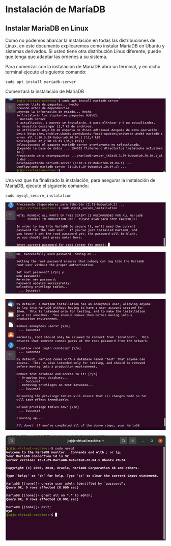 # Instalación de MaríaDB

## Instalar MariaDB en Linux

Como no podemos abarcar la instalación en todas las distribuciones de Linux, en este documento explicaremos como instalar MariaDB en Ubuntu y sistemas derivados. Si usted tiene otra distribución Linux diferente, puede que tenga que adaptar las órdenes a su sistema.

Para comenzar con la instalación de MariaDB abra un terminal, y en dicho terminal ejecute el siguiente comando:

```
sudo apt install mariadb-server
```
Comenzará la instalación de MariaDB

![Jekyll](/img/mariadb1.png)

Una vez que ha finalizado la instalación, para asegurar la instalación de MariaDB, ejecute el siguiente comando:
```
sudo mysql_secure_instalation
```


![Jekyll](/img/mariadb2.png)

![Jekyll](/img/mariadb3.png)

![Jekyll](/img/mariadb4.png)

![Jekyll](/img/mariadb5.png)
